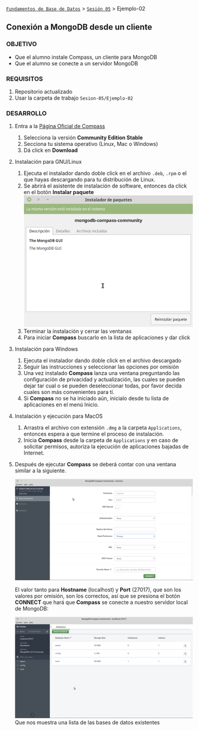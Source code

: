 [`Fundamentos de Base de Datos`](../../Readme.md) > [`Sesión 05`](../Readme.md) > Ejemplo-02
## Conexión a MongoDB desde un cliente

### OBJETIVO
- Que el alumno instale Compass, un cliente para MongoDB
- Que el alumno se conecte a un servidor MongoDB

### REQUISITOS
1. Repositorio actualizado
1. Usar la carpeta de trabajo `Sesion-05/Ejemplo-02`

### DESARROLLO
1. Entra a la [Página Oficial de Compass](https://www.mongodb.com/download-center/compass)

   1. Selecciona la versión __Community Edition Stable__
   1. Secciona tu sistema operativo (Linux, Mac o Windows)
   1. Dá click en __Download__

1. Instalación para GNU/Linux

   1. Ejecuta el instalador dando doble click en el archivo `.deb`, `.rpm` o el que hayas descargando para tu distribución de Linux.
   1. Se abrirá el asistente de instalación de software, entonces da click en el botón __Instalar paquete__
      ![Asistente de instalación linux](assets/linux-asistente-instalacion.png)
   1. Terminar la instalación y cerrar las ventanas
   1. Para iniciar __Compass__ buscarlo en la lista de aplicaciones y dar click

1. Instalación para Windows

   1. Ejecuta el instalador dando doble click en el archivo descargado
   1. Seguir las instrucciones y seleccionar las opciones por omisión
   1. Una vez instalado __Compass__ lanza una ventana preguntando las configuración de privacidad y actualización, las cuales se pueden dejar tar cual o se pueden deseleccionar todas, por favor decida cuales son más convenientes para tí.
   1. Si __Compass__ no se ha iniciado aún, inicialo desde tu lista de aplicaciones en el menú Inicio.

1. Instalación y ejecución para MacOS

   1. Arrastra el archivo con extensión `.dmg` a la carpeta `Applications`, entonces espera a que termine el proceso de instalación.
   1. Inicia __Compass__ desde la carpeta de `Applications` y en caso de solicitar permisos, autoriza la ejecución de aplicaciones bajadas de Internet.

1. Después de ejecutar __Compass__ se deberá contar con una ventana similar a la siguiente.

   ![Compass corriendo](assets/compass-corriendo.png)

   El valor tanto para __Hostname__ (localhost) y __Port__ (27017), que son los valores por omisión, son los correctos, así que se presiona el botón __CONNECT__ que hará que __Compass__ se conecte a nuestro servidor local de MongoDB:

   ![Compass conectado a servidor local](assets/compass-conectado.png)
   Que nos muestra una lista de las bases de datos existentes
   
